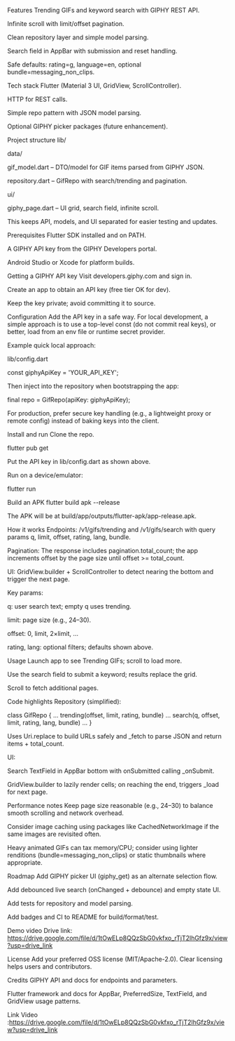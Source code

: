 Features
Trending GIFs and keyword search with GIPHY REST API.

Infinite scroll with limit/offset pagination.

Clean repository layer and simple model parsing.

Search field in AppBar with submission and reset handling.

Safe defaults: rating=g, language=en, optional bundle=messaging_non_clips.

Tech stack
Flutter (Material 3 UI, GridView, ScrollController).

HTTP for REST calls.

Simple repo pattern with JSON model parsing.

Optional GIPHY picker packages (future enhancement).

Project structure
lib/

data/

gif_model.dart – DTO/model for GIF items parsed from GIPHY JSON.

repository.dart – GifRepo with search/trending and pagination.

ui/

giphy_page.dart – UI grid, search field, infinite scroll.

This keeps API, models, and UI separated for easier testing and updates.

Prerequisites
Flutter SDK installed and on PATH.

A GIPHY API key from the GIPHY Developers portal.

Android Studio or Xcode for platform builds.

Getting a GIPHY API key
Visit developers.giphy.com and sign in.

Create an app to obtain an API key (free tier OK for dev).

Keep the key private; avoid committing it to source.

Configuration
Add the API key in a safe way. For local development, a simple approach is to use a top-level const (do not commit real keys), or better, load from an env file or runtime secret provider.

Example quick local approach:

lib/config.dart

const giphyApiKey = 'YOUR_API_KEY';

Then inject into the repository when bootstrapping the app:

final repo = GifRepo(apiKey: giphyApiKey);

For production, prefer secure key handling (e.g., a lightweight proxy or remote config) instead of baking keys into the client.

Install and run
Clone the repo.

flutter pub get

Put the API key in lib/config.dart as shown above.

Run on a device/emulator:

flutter run

Build an APK
flutter build apk --release

The APK will be at build/app/outputs/flutter-apk/app-release.apk.

How it works
Endpoints: /v1/gifs/trending and /v1/gifs/search with query params q, limit, offset, rating, lang, bundle.

Pagination: The response includes pagination.total_count; the app increments offset by the page size until offset >= total_count.

UI: GridView.builder + ScrollController to detect nearing the bottom and trigger the next page.

Key params:

q: user search text; empty q uses trending.

limit: page size (e.g., 24–30).

offset: 0, limit, 2×limit, …

rating, lang: optional filters; defaults shown above.

Usage
Launch app to see Trending GIFs; scroll to load more.

Use the search field to submit a keyword; results replace the grid.

Scroll to fetch additional pages.

Code highlights
Repository (simplified):

class GifRepo { … trending(offset, limit, rating, bundle) … search(q, offset, limit, rating, lang, bundle) … }

Uses Uri.replace to build URLs safely and _fetch to parse JSON and return items + total_count.

UI:

Search TextField in AppBar bottom with onSubmitted calling _onSubmit.

GridView.builder to lazily render cells; on reaching the end, triggers _load for next page.

Performance notes
Keep page size reasonable (e.g., 24–30) to balance smooth scrolling and network overhead.

Consider image caching using packages like CachedNetworkImage if the same images are revisited often.

Heavy animated GIFs can tax memory/CPU; consider using lighter renditions (bundle=messaging_non_clips) or static thumbnails where appropriate.

Roadmap
Add GIPHY picker UI (giphy_get) as an alternate selection flow.

Add debounced live search (onChanged + debounce) and empty state UI.

Add tests for repository and model parsing.

Add badges and CI to README for build/format/test.

Demo video
Drive link: https://drive.google.com/file/d/1tOwELp8QQzSbG0vkfxo_rTjT2lhGfz9x/view?usp=drive_link

License
Add your preferred OSS license (MIT/Apache-2.0). Clear licensing helps users and contributors.

Credits
GIPHY API and docs for endpoints and parameters.

Flutter framework and docs for AppBar, PreferredSize, TextField, and GridView usage patterns.


Link Video :https://drive.google.com/file/d/1tOwELp8QQzSbG0vkfxo_rTjT2lhGfz9x/view?usp=drive_link
